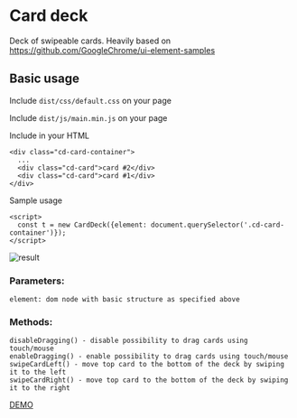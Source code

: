 # Card deck

Deck of swipeable cards. Heavily based on https://github.com/GoogleChrome/ui-element-samples

## Basic usage

Include `dist/css/default.css` on your page

Include `dist/js/main.min.js` on your page

Include in your HTML

    <div class="cd-card-container">
      ...
      <div class="cd-card">card #2</div>
      <div class="cd-card">card #1</div>
    </div>

Sample usage

    <script>
      const t = new CardDeck({element: document.querySelector('.cd-card-container')});
    </script>

![result](http://i.imgur.com/airbhXs.gif)

### Parameters:

    element: dom node with basic structure as specified above

### Methods:

    disableDragging() - disable possibility to drag cards using touch/mouse
    enableDragging() - enable possibility to drag cards using touch/mouse
    swipeCardLeft() - move top card to the bottom of the deck by swiping it to the left
    swipeCardRight() - move top card to the bottom of the deck by swiping it to the right

[DEMO](https://brainly.github.io/ui-components/components/card-deck/)
